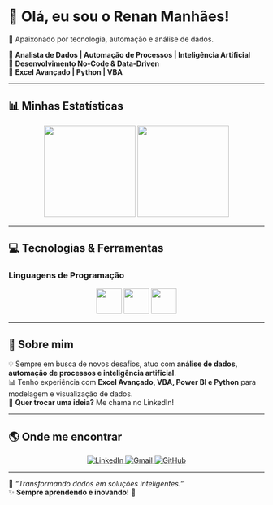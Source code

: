 # 👋 Olá, eu sou o Renan Manhães!  
🚀 Apaixonado por tecnologia, automação e análise de dados.  

🔹 **Analista de Dados | Automação de Processos | Inteligência Artificial**  
🔹 **Desenvolvimento No-Code & Data-Driven**  
🔹 **Excel Avançado | Python | VBA**  

---

## 📊 **Minhas Estatísticas**

<div align="center">
  <img height="180em" src="https://github-readme-stats.vercel.app/api?username=djrenanzinho&show_icons=true&theme=radical&count_private=true"/>
  <img height="180em" src="https://github-readme-streak-stats.herokuapp.com/?user=djrenanzinho&theme=radical"/>
</div>

---

<!--
## 📊 **Minhas Contribuições**
![Snake animation](https://github.com/djrenanzinho/djrenanzinho/blob/output/github-contribution-grid-snake.svg)

---
-->
## 💻 **Tecnologias & Ferramentas**
### **Linguagens de Programação**  
<div align="center">
  <img src="https://cdn.jsdelivr.net/gh/devicons/devicon/icons/python/python-original.svg" width="50px"/> 
  <img src="https://cdn.jsdelivr.net/gh/devicons/devicon/icons/java/java-original.svg" width="50px"/>
  <img src="https://cdn.jsdelivr.net/gh/devicons/devicon/icons/javascript/javascript-original.svg" width="50px"/>
</div>

---

## 🚀 **Sobre mim**
💡 Sempre em busca de novos desafios, atuo com **análise de dados, automação de processos e inteligência artificial**.  
📊 Tenho experiência com **Excel Avançado, VBA, Power BI e Python** para modelagem e visualização de dados.  
📩 **Quer trocar uma ideia?** Me chama no LinkedIn!  

---

## 🌎 **Onde me encontrar**
<div align="center">
  <a href="https://www.linkedin.com/in/renan-manhães" target="_blank">
    <img src="https://img.shields.io/badge/LinkedIn-0077B5?style=for-the-badge&logo=linkedin&logoColor=white" alt="LinkedIn">
  </a>
  <a href="mailto:renannascimento0304@gmail.com">
    <img src="https://img.shields.io/badge/Gmail-D14836?style=for-the-badge&logo=gmail&logoColor=white" alt="Gmail">
  </a>
  <a href="https://github.com/djrenanzinho" target="_blank">
    <img src="https://img.shields.io/badge/GitHub-181717?style=for-the-badge&logo=github&logoColor=white" alt="GitHub">
  </a>
</div>

---

🔹 *“Transformando dados em soluções inteligentes.”*  
✨ **Sempre aprendendo e inovando!** 🚀  
